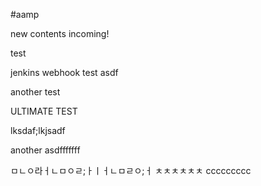 #aamp

new contents incoming!

test

jenkins webhook test
asdf

another test


ULTIMATE TEST


lksdaf;lkjsadf


another asdfffffff

ㅁㄴㅇ라ㅓㄴㅁㅇㄹ;ㅏㅣㅓㄴㅁㄹㅇ;ㅓ
ㅊㅊㅊㅊㅊㅊ
ccccccccc
